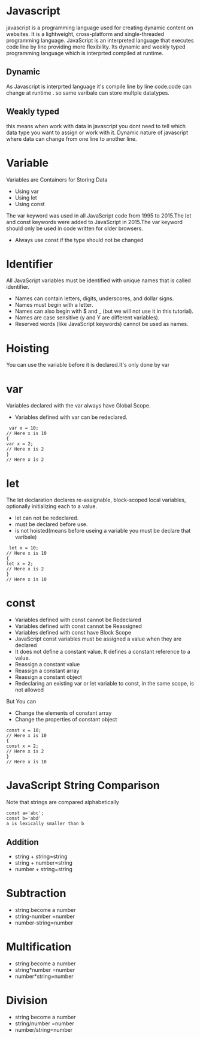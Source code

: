 # Javascript
javascript is a programming language used for creating dynamic content on websites. It is a lightweight, cross-platform and single-threaded programming language. JavaScript is an interpreted language that executes code line by line providing more flexibility. Its dynamic and weekly typed programming language which is interprted compiled at runtime.
## Dynamic
As Javascript is interprted language it's compile line by line code.code can change at runtime . so same varibale can store multple datatypes.
## Weakly typed
this means when work with data in javascript you dont need to tell which data type you want to assign or work with it. Dynamic nature of javascript where data can change from one line to another line.

# Variable
Variables are Containers for Storing Data
- Using var
- Using let
- Using const
  
The var keyword was used in all JavaScript code from 1995 to 2015.The let and const keywords were added to JavaScript in 2015.The var keyword should only be used in code written for older browsers.

  - Always use const if the type should not be changed
 
# Identifier
All JavaScript variables must be identified with unique names that is called identifier.
- Names can contain letters, digits, underscores, and dollar signs.
- Names must begin with a letter.
- Names can also begin with $ and _ (but we will not use it in this tutorial).
- Names are case sensitive (y and Y are different variables).
- Reserved words (like JavaScript keywords) cannot be used as names.
  
# Hoisting
You can use the variable before it is declared.It's only done by var
# var
Variables declared with the var always have Global Scope.
- Variables defined with var can be redeclared.
```
 var x = 10;
// Here x is 10
{
var x = 2;
// Here x is 2
}
// Here x is 2 
```
# let
  The let declaration declares re-assignable, block-scoped local variables, optionally initializing each to a value.
  - let can not be redeclared.
  - must be declared before use.
  - is not hoisted(means before useing a variable you must be declare that varibale)
```
 let x = 10;
// Here x is 10
{
let x = 2;
// Here x is 2
}
// Here x is 10 
```
# const
- Variables defined with const cannot be Redeclared
- Variables defined with const cannot be Reassigned
- Variables defined with const have Block Scope
- JavaScript const variables must be assigned a value when they are declared
- It does not define a constant value. It defines a constant reference to a value.
-  Reassign a constant value
-  Reassign a constant array
-  Reassign a constant object
-  Redeclaring an existing var or let variable to const, in the same scope, is not allowed
  
But You can
-  Change the elements of constant array
-  Change the properties of constant object
  
  ```
const x = 10;
// Here x is 10
{
const x = 2;
// Here x is 2
}
// Here x is 10 
```
# JavaScript String Comparison
Note that strings are compared alphabetically
```
const a='abc';
const b='abd'
a is lexically smaller than b
```
## Addition
- string + string=string
- string + number=string
- number + string=string
# Subtraction
- string become a number 
- string-number =number
- number-string=number
# Multification
- string become a number 
- string*number =number
- number*string=number
# Division
- string become a number 
- string/number =number
- number/string=number
